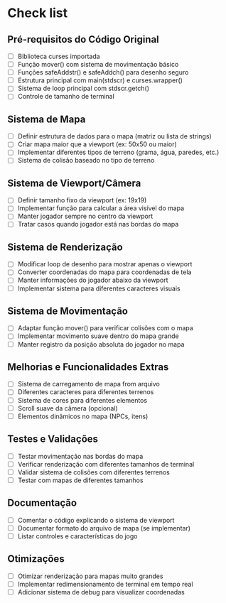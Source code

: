 # Check list

## Pré-requisitos do Código Original
- [ ] Biblioteca curses importada
- [ ] Função mover() com sistema de movimentação básico
- [ ] Funções safeAddstr() e safeAddch() para desenho seguro
- [ ] Estrutura principal com main(stdscr) e curses.wrapper()
- [ ] Sistema de loop principal com stdscr.getch()
- [ ] Controle de tamanho de terminal

## Sistema de Mapa
- [ ] Definir estrutura de dados para o mapa (matriz ou lista de strings)
- [ ] Criar mapa maior que a viewport (ex: 50x50 ou maior)
- [ ] Implementar diferentes tipos de terreno (grama, água, paredes, etc.)
- [ ] Sistema de colisão baseado no tipo de terreno

## Sistema de Viewport/Câmera
- [ ] Definir tamanho fixo da viewport (ex: 19x19)
- [ ] Implementar função para calcular a área visível do mapa
- [ ] Manter jogador sempre no centro da viewport
- [ ] Tratar casos quando jogador está nas bordas do mapa

## Sistema de Renderização
- [ ] Modificar loop de desenho para mostrar apenas o viewport
- [ ] Converter coordenadas do mapa para coordenadas de tela
- [ ] Manter informações do jogador abaixo da viewport
- [ ] Implementar sistema para diferentes caracteres visuais

## Sistema de Movimentação
- [ ] Adaptar função mover() para verificar colisões com o mapa
- [ ] Implementar movimento suave dentro do mapa grande
- [ ] Manter registro da posição absoluta do jogador no mapa

## Melhorias e Funcionalidades Extras
- [ ] Sistema de carregamento de mapa from arquivo
- [ ] Diferentes caracteres para diferentes terrenos
- [ ] Sistema de cores para diferentes elementos
- [ ] Scroll suave da câmera (opcional)
- [ ] Elementos dinâmicos no mapa (NPCs, itens)

## Testes e Validações
- [ ] Testar movimentação nas bordas do mapa
- [ ] Verificar renderização com diferentes tamanhos de terminal
- [ ] Validar sistema de colisões com diferentes terrenos
- [ ] Testar com mapas de diferentes tamanhos

## Documentação
- [ ] Comentar o código explicando o sistema de viewport
- [ ] Documentar formato do arquivo de mapa (se implementar)
- [ ] Listar controles e características do jogo

## Otimizações
- [ ] Otimizar renderização para mapas muito grandes
- [ ] Implementar redimensionamento de terminal em tempo real
- [ ] Adicionar sistema de debug para visualizar coordenadas